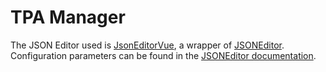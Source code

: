 # TPA Manager
The JSON Editor used is [JsonEditorVue](https://github.com/cloydlau/json-editor-vue), a wrapper of [JSONEditor](https://github.com/josdejong/svelte-jsoneditor). Configuration parameters can be found in the [JSONEditor documentation](https://github.com/josdejong/svelte-jsoneditor#properties).